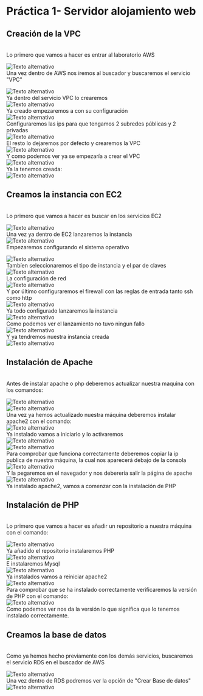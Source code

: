 # Práctica 1- Servidor alojamiento web

## Creación de la VPC
<br>
Lo primero que vamos a hacer es entrar al laboratorio AWS
<br>

![Texto alternativo](imagenes/Screenshot_1.png)
<br>
Una vez dentro de AWS nos iremos al buscador y buscaremos el servicio "VPC"
<br>

![Texto alternativo](imagenes/Screenshot_2.png)
<br>
Ya dentro del servicio VPC lo crearemos
<br>
![Texto alternativo](imagenes/Screenshot_3.png)
<br>
Ya creado empezaremos a con su configuración
<br>
![Texto alternativo](imagenes/Screenshot_4.png)
<br>
Configuraremos las ips para que tengamos 2 subredes públicas y 2 privadas
<br>
![Texto alternativo](imagenes/Screenshot_5.png)
<br>
El resto lo dejaremos por defecto y crearemos la VPC
<br>
![Texto alternativo](imagenes/Screenshot_6.png)
<br>
Y como podemos ver ya se empezaría a crear el VPC
<br>
![Texto alternativo](imagenes/Screenshot_7.png)
<br>
Ya la tenemos creada:
<br>
![Texto alternativo](imagenes/Screenshot_8.png)
<br>
## Creamos la instancia con EC2 
<br>
Lo primero que vamos a hacer es buscar en los servicios EC2
<br>

![Texto alternativo](imagenes/Screenshot_9.png)
<br>
Una vez ya dentro de EC2 lanzaremos la instancia
<br>
![Texto alternativo](imagenes/Screenshot_10.png)
<br>
Empezaremos configurando el sistema operativo
<br>

![Texto alternativo](imagenes/Screenshot_11.png)
<br>
Tambíen seleccionaremos el tipo de instancia y el par de claves
<br>
![Texto alternativo](imagenes/Screenshot_13.png)
<br> 
La configuración de red
<br>
![Texto alternativo](imagenes/Screenshot_12.png)
<br>
Y por último configuraremos el firewall con las reglas de entrada tanto ssh como http
<br>
![Texto alternativo](imagenes/Screenshot_14.png)
<br>
Ya todo configurado lanzaremos la instancia
<br>
![Texto alternativo](imagenes/Screenshot_15.png)
<br>
Como podemos ver el lanzamiento no tuvo ningun fallo
<br>
![Texto alternativo](imagenes/Screenshot_16.png)
<br>
Y ya tendremos nuestra instancia creada
<br>
![Texto alternativo](imagenes/Screenshot_17.png)
<br>
## Instalación de Apache
<br>
Antes de instalar apache o php deberemos actualizar nuestra maquina con los comandos:
<br>

![Texto alternativo](imagenes/Screenshot_18.png)
<br>
![Texto alternativo](imagenes/Screenshot_19.png)
<br>
Una vez ya hemos actualizado nuestra máquina deberemos instalar apache2 con el comando:
<br>
![Texto alternativo](imagenes/Screenshot_20.png)
<br>
Ya instalado vamos a iniciarlo y lo activaremos
<br>
![Texto alternativo](imagenes/Screenshot_21.png)
<br>
![Texto alternativo](imagenes/Screenshot_22.png)
<br>
Para comprobar que funciona correctamente deberemos copiar la ip publica de nuestra máquina, la cual nos aparecerá debajo de la consola
<br>
![Texto alternativo](imagenes/Screenshot_23.png)
<br> 
Y la pegaremos en el navegador y nos deberería salir la página de apache
<br>
![Texto alternativo](imagenes/Screenshot_24.png)
<br>
Ya instalado apache2, vamos a comenzar con la instalación de PHP
<br>
## Instalación de PHP
<br>
Lo primero que vamos a hacer es añadir un repositorio a nuestra máquina con el comando:
<br>

![Texto alternativo](imagenes/Screenshot_25.png)
<br>
Ya añadido el repositorio instalaremos PHP
<br>
![Texto alternativo](imagenes/Screenshot_26.png)
<br>
E instalaremos Mysql
<br>
![Texto alternativo](imagenes/Screenshot_27.png)
<br>
Ya instalados vamos a reiniciar apache2
<br>
![Texto alternativo](imagenes/Screenshot_28.png)
<br>
Para comprobar que se ha instalado correctamente verificaremos la versión de PHP con el comando:
<br>
![Texto alternativo](imagenes/Screenshot_29.png)
<br>
Como podemos ver nos da la versión lo que significa que lo tenemos instalado correctamente.
<br>
## Creamos la base de datos
<br>
Como ya hemos hecho previamente con los demás servicios, buscaremos el servicio RDS en el buscador de AWS
<br>

![Texto alternativo](imagenes/Screenshot_30.png)
<br>
Una vez dentro de RDS podremos ver la opción de "Crear Base de datos"
<br>
![Texto alternativo](imagenes/Screenshot_31.png)
<br>
